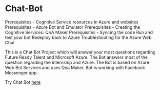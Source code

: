 # Chat-Bot
Prerequisites - Cognitive Service resources in Azure and websites
Prerequisites - Azure Bot and Emulator
Prerequisites - Creating the Cognitive Services: QnA Maker
Prerequisites - Syncing the code
Run and test your bot
Redeploy back to Azure
Troubleshooting for the Azure Web Chat


This is a Chat Bot Project which will answer your most questions regarding Future Ready Talent and Microsoft Azure. The Bot answers most of the question regarding the internship and Azure. The Bot is based on Azure Web Bot Services and uses Qna Maker. Bot is working with Facebook Messenger app.


Try Chat Bot [here](https://sites.google.com/view/futurereadytalentchatbot/home)
